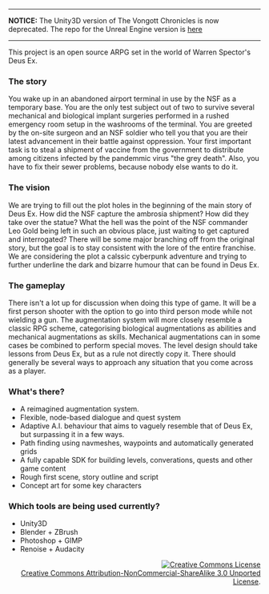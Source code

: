 ___

**NOTICE:** 
The Unity3D version of The Vongott Chronicles is now deprecated. The repo for the Unreal Engine version is [here](github.com/mrzapp/vongott)

___

This project is an open source ARPG set in the world of Warren Spector's Deus Ex.

### The story
You wake up in an abandoned airport terminal in use by the NSF as a temporary base. You are the only test subject out of two to survive several mechanical and biological implant surgeries performed in a rushed emergency room setup in the washrooms of the terminal. You are greeted by the on-site surgeon and an NSF soldier who tell you that you are their latest advancement in their battle against oppression. Your first important task is to steal a shipment of vaccine from the government to distribute among citizens infected by the pandemmic virus "the grey death". Also, you have to fix their sewer problems, because nobody else wants to do it.

### The vision
We are trying to fill out the plot holes in the beginning of the main story of Deus Ex. How did the NSF capture the ambrosia shipment? How did they take over the statue? What the hell was the point of the NSF commander Leo Gold being left in such an obvious place, just waiting to get captured and interrogated? There will be some major branching off from the original story, but the goal is to stay consistent with the lore of the entire franchise. We are considering the plot a calssic cyberpunk adventure and trying to further underline the dark and bizarre humour that can be found in Deus Ex.

### The gameplay
There isn't a lot up for discussion when doing this type of game. It will be a first person shooter with the option to go into third person mode while not wielding a gun. The augmentation system will more closely resemble a classic RPG scheme, categorising biological augmentations as abilities and mechanical augmentations as skills. Mechanical augmentations can in some cases be combined to perform special moves. The level design should take lessons from Deus Ex, but as a rule not directly copy it. There should generally be several ways to approach any situation that you come across as a player.

### What's there?

- A reimagined augmentation system.
- Flexible, node-based dialogue and quest system
- Adaptive A.I. behaviour that aims to vaguely resemble that of Deus Ex, but surpassing it in a few ways.
- Path finding using navmeshes, waypoints and automatically generated grids
- A fully capable SDK for building levels, converations, quests and other game content
- Rough first scene, story outline and script
- Concept art for some key characters

### Which tools are being used currently?

- Unity3D
- Blender + ZBrush
- Photoshop + GIMP
- Renoise + Audacity

<p align=right>
  <a rel="license" href="http://creativecommons.org/licenses/by-nc-sa/3.0/deed.en_US"><img alt="Creative Commons License" style="border-width:0" src="http://i.creativecommons.org/l/by-nc-sa/3.0/88x31.png" /></a>
  <br />
  <a rel="license" href="http://creativecommons.org/licenses/by-nc-sa/3.0/deed.en_US">Creative Commons Attribution-NonCommercial-ShareAlike 3.0 Unported License</a>.
</p>
